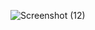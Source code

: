 ![Screenshot (12)](https://github.com/jyoshnaroy1459/saveetha.com/assets/161929425/210aa33b-78d3-4d4a-a6b1-b77d7c117d8c)
